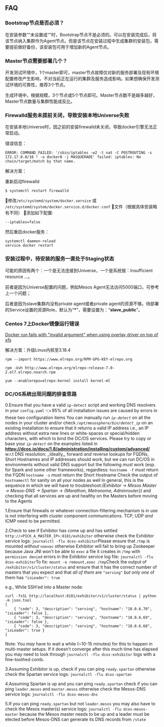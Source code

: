 ## FAQ

### Bootstrap节点是否必须？

在安装参数“”未设置成“”时，Bootstrap节点不是必须的。可以在安装完成后，将该节点纳入集群作为Agent节点。但是该节点在安装过程中生成集群的安装包，需要提前做好备份，该安装包可用于增加新的Agent节点。

### Master节点需要部署几个？

开发测试环境中，1个master即可，master节点故障仅对新的服务部署及现有环境配置修改产生影响，不对当前正在运行的集群及服务造成影响。如果想确保开发测试环境的可靠性，推荐3个节点。

生成环境中，根据规模，3个节点或5个节点即可。Master节点数不是越多越好，Master节点数量与集群性能成反比。

### Firewalld服务未提前关闭，导致安装本地Universe失败

在安装本地Universe时，因之前的安装firewalld未关闭，导致docker引擎无法正常启动。

错误信息：

```
ERROR: COMMAND_FAILED: '/sbin/iptables -w2 -t nat -C POSTROUTING -s 172.17.0.0/16 ! -o docker0 -j MASQUERADE' failed: iptables: No chain/target/match by that name.
```

解决方案：

重新启动firewalld

```
$ systemctl restart firewalld
```

修改`/etc/systemd/system/docker.service` 或 `/etc/systemd/system/docker.service.d/docker.conf` 文件（根据具体安装略有不同） 添加如下配置:

```
--iptables=false
```

然后重启docker服务：

```
systemctl daemon-reload
service docker restart
```

### 安装过程中，待安装的服务一直处于Staging状态

可能的原因有两个：一个是无法连接到Universe，一个是系统报：Insufficient resource ...。

前者是因为Universe配置的问题，例如Mesos Agent无法访问5000端口，可参考上一个问题；

后者是因为slave集群内没有private agent或者private agent的资源不够。待部署的Service设置的资源Role，默认为“**\***”，需要设置为：“**slave\_public**”。

### Centos 7上Docker镜像运行错误

[Docker run fails with "invalid argument" when using overlay driver on top of xfs](https://github.com/docker/docker/issues/10294)

解决方案：升级Linux内核至3.18.4

```
rpm --import https://www.elrepo.org/RPM-GPG-KEY-elrepo.org

rpm -Uvh http://www.elrepo.org/elrepo-release-7.0-2.el7.elrepo.noarch.rpm

yum --enablerepo=elrepo-kernel install kernel-ml
```

### DC\/OS系统出现问题的排查思路

0.Ensure that you have a valid `ip-detect` script and working DNS resolvers in your `config.yaml` :point_left: 95% of all installation issues are caused by errors in these two configuration items You can manually run _`ip-detect`_ on all the nodes in your cluster and\/or check _`/opt/mesosphere/bin/detect_ip`_ on an existing installation to ensure that it returns a valid IP address i.e., an IP address without extra new lines or white-spaces or special\/hidden characters, with which to bind the DC\/OS services. Please try to copy or base your _`ip-detect`_ on the examples listed in __[https:\/\/dcos.io\/docs\/1.8\/administration\/installing\/custom\/advanced\/](https://dcos.io/docs/1.8/administration/installing/custom/advanced/)__ w.r.t DNS resolution: \_Ideally_, forward _and_ reverse lookups for FQDNs, Short Hostnames and IP addresses should work, but we can run DC\/OS in environments without valid DNS support but the following _must_ work \(esp. for Spark and some other frameworks\), regardless: `hostname -f` _must_ return the FQDN `hostname -s` _must_ return the Short Hostname Check the output of `hostnamectl` for sanity on all your nodes as well
In general, this is the sequence in which we will have to troubleshoot:_\(Exhibitor -&gt; Mesos Master -&gt; Mesos-DNS -&gt; Spartan -&gt; {Marathon, Metronome, Adminrouter}\)_ and checking that all services are up and healthy on the Masters before moving to the Agents

1.Ensure that firewalls or whatever connection-filtering mechanism is in use is not interfering with cluster component communications. TCP, UDP _and_ ICMP need to be permitted.

2.Check to see if Exhibitor has come up and has settled `http://<PICK_A_MASTER_IP>:8181/exhibitor` otherwise check the Exhibitor service logs: `journalctl -flu dcos-exhibitor`Please ensure that `/tmp` is mounted _without_ `noexec` otherwise Exhibitor will fail to bring up Zookeeper because Java JNI won't be able to `exec` a file it creates in `/tmp` with `permission denied` errors in the Exhibitor service log file: `journalctl -flu dcos-exhibitor`To fix: `mount -o remount,exec /tmp`Check the output of `/exhibitor/v1/cluster/status` and ensure that it has the correct number of masters that you expect and that _all of them_ are `"serving"` _but only one_ of them has `"isLeader": true`

e.g., While SSH'ed into a Master node:

```
curl -fsSL http://localhost:8181/exhibitor/v1/cluster/status | python -m json.tool
[ 
    { "code": 3, "description": "serving", "hostname": "10.0.6.70", "isLeader": false }, 
    { "code": 3, "description": "serving", "hostname": "10.0.6.69", "isLeader": false }, 
    { "code": 3, "description": "serving", "hostname": "10.0.6.68", "isLeader": true }
]
```

Note: You _may_ have to wait a while \(~10-15 minutes\) for this to happen in multi-master setups. If it doesn't converge after this much time has elapsed you may need to look through `journalctl -flu dcos-exhibitor` logs with a fine-toothed comb.

3.Assuming Exhibitor is up, check if you can ping `ready.spartan` otherwise check the Spartan service logs: `journalctl -flu dcos-spartan`

4.Assuming Spartan is up and you can ping `ready.spartan` check if you can ping `leader.mesos` and `master.mesos` otherwise check the Mesos-DNS service logs: `journalctl -flu dcos-mesos-dns`

5.If you can ping `ready.spartan` but not `leader.mesos` you may also have to check the Mesos master\(s\) service logs: `journalctl -flu dcos-mesos-master` because the Mesos master needs to be up and a leader must be elected before Mesos-DNS can generate its DNS records from `/state` 

